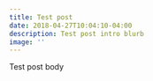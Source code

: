 ```yaml
---
title: Test post
date: 2018-04-27T10:04:10-04:00
description: Test post intro blurb
image: ''
---
```

Test post body
